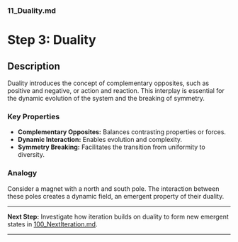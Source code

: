 ### 11_Duality.md

# Step 3: Duality

## Description
Duality introduces the concept of complementary opposites, such as positive and negative, or action and reaction. This interplay is essential for the dynamic evolution of the system and the breaking of symmetry.

### Key Properties
- **Complementary Opposites:** Balances contrasting properties or forces.
- **Dynamic Interaction:** Enables evolution and complexity.
- **Symmetry Breaking:** Facilitates the transition from uniformity to diversity.

### Analogy
Consider a magnet with a north and south pole. The interaction between these poles creates a dynamic field, an emergent property of their duality.

---

**Next Step:** Investigate how iteration builds on duality to form new emergent states in [100_NextIteration.md](100_NextIteration.md).

---
